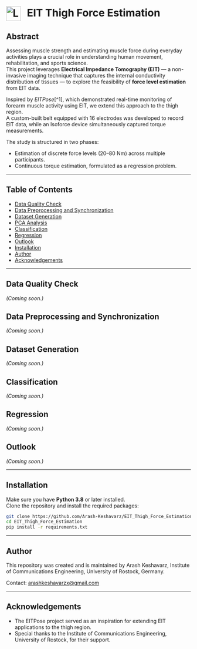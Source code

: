 
<h1>
  <img src="assets/logo.ico" alt="Logo" width="40" style="vertical-align: middle; margin-right: 10px;">
  EIT Thigh Force Estimation
</h1>

## Abstract

Assessing muscle strength and estimating muscle force during everyday activities plays a crucial role in understanding human movement, rehabilitation, and sports science.  
This project leverages **Electrical Impedance Tomography (EIT)** — a non-invasive imaging technique that captures the internal conductivity distribution of tissues — to explore the feasibility of **force level estimation** from EIT data.

Inspired by *EITPose*[^1], which demonstrated real-time monitoring of forearm muscle activity using EIT, we extend this approach to the thigh region.  
A custom-built belt equipped with 16 electrodes was developed to record EIT data, while an Isoforce device simultaneously captured torque measurements.

The study is structured in two phases:
- Estimation of discrete force levels (20–80 Nm) across multiple participants.
- Continuous torque estimation, formulated as a regression problem.

---

## Table of Contents

- [Data Quality Check](notebooks/0.Data_Quality_Check.ipynb.PCA_Analysis.ipynb)
- [Data Preprocessing and Synchronization](notebooks/1.Synchronization_Data.ipynb)
- [Dataset Generation](notebooks/2.Dataset_generation.ipynb)
- [PCA Analysis](notebooks/3.PCA_Analysis.ipynb)
- [Classification](notebooks/4.Classification.ipynb)
- [Regression](#regression)
- [Outlook](#outlook)
- [Installation](#installation)
- [Author](#author)
- [Acknowledgements](#acknowledgements)

---

## Data Quality Check

*(Coming soon.)*

## Data Preprocessing and Synchronization

*(Coming soon.)*

## Dataset Generation

*(Coming soon.)*


## Classification

*(Coming soon.)*

## Regression

*(Coming soon.)*

## Outlook

*(Coming soon.)*

---

## Installation

Make sure you have **Python 3.8** or later installed.  
Clone the repository and install the required packages:

```bash
git clone https://github.com/Arash-Keshavarz/EIT_Thigh_Force_Estimation.git
cd EIT_Thigh_Force_Estimation
pip install -r requirements.txt
```

---

## Author

This repository was created and is maintained by Arash Keshavarz,
Institute of Communications Engineering, University of Rostock, Germany.

Contact: arashkeshavarzx@gmail.com

---

## Acknowledgements

- The EITPose project served as an inspiration for extending EIT applications to the thigh region.
- Special thanks to the Institute of Communications Engineering, University of Rostock, for their support.
